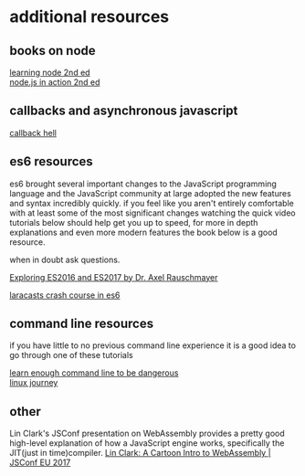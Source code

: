 # additional resources

## books on node
[learning node 2nd ed](http://shop.oreilly.com/product/0636920046936.do)  
[node.js in action 2nd ed](https://www.manning.com/books/node-js-in-action-second-edition)

## callbacks and asynchronous javascript
[callback hell](http://callbackhell.com/)

## es6 resources

es6 brought several important changes to the JavaScript programming language and
the JavaScript community at large adopted the new features and syntax incredibly quickly. 
if you feel like you aren't entirely comfortable with at least some of the most
significant changes watching the quick video tutorials below should help get
you up to speed, for more in depth explanations and even more modern features
the book below is a good resource.

when in doubt ask questions.

[Exploring ES2016 and ES2017 by Dr. Axel Rauschmayer](http://exploringjs.com/es2016-es2017/index.html)

[laracasts crash course in es6](https://laracasts.com/series/es6-cliffsnotes)


## command line resources

if you have little to no previous command line experience it is a good idea to
go through one of these tutorials

[learn enough command line to be dangerous](https://www.learnenough.com/command-line-tutorial)  
[linux journey](https://linuxjourney.com/lesson/the-shell)

## other
Lin Clark's JSConf presentation on WebAssembly provides a pretty good high-level
explanation of how a JavaScript engine works, specifically the JIT(just in
time)compiler.
[Lin Clark: A Cartoon Intro to WebAssembly | JSConf EU 2017](https://www.youtube.com/watch?v=HktWin_LPf4)
